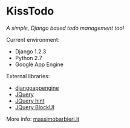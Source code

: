 KissTodo
===============
_A simple, Django based todo management tool_

Current environment: 

* Django 1.2.3
* Python 2.7
* Google App Engine

External libraries:

* [djangoappengine](http://www.allbuttonspressed.com/projects/djangoappengine)
* [JQuery](http://jquery.com/)
* [JQuery hint](http://code.google.com/p/jquery-values/source/browse/other/hint/?r=98)
* [JQuery BlockUI](http://jquery.malsup.com/block/)

More info: [massimobarbieri.it](http://www.massimobarbieri.it)  
